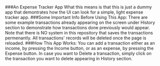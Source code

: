 ###An Expense Tracker App
What this means is that this is just a dummy app that demontrates how the UI can look for a simple, light expense tracker app. 
###Some Important Info Before Using This App:
There are some example transactions already appearing on the screen under History section to demonstrate how transactions done previously would appear. Note that there is NO system in this repository that saves the transactions permenantly. All transactions' records will be deleted once the page is reloaded.
###How This App Works:
You can add a transaction either as an income, by pressing the Income button, or as an expense, by pressing the Expense button. In case you want to Delete a transaction, simply click on the transaction you want to delete appearing in History section.